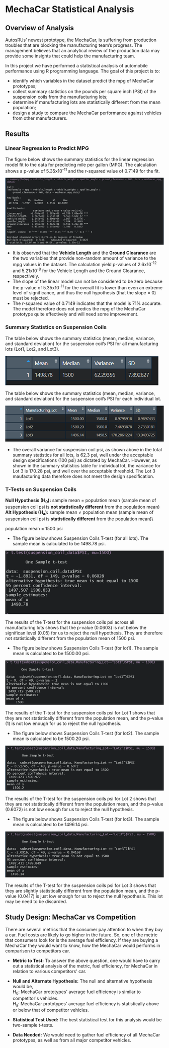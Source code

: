 # MechaCar Statistical Analysis

## Overview of Analysis

AutosRUs’ newest prototype, the MechaCar, is suffering from production troubles that are blocking the manufacturing team’s progress.
The management believes that an analytical review of the production data may provide some insights that could help the manufacturing team.

In this project we have performed a statistical analysis of automobile performance using R programming language. The goal of this project is to:
* identify which variables in the dataset predict the mpg of MechaCar prototypes;
* collect summary statistics on the pounds per square inch (PSI) of the suspension coils from the manufacturing lots;
* determine if manufacturing lots are statistically different from the mean population;
* design a study to compare the MechaCar performance against vehicles from other manufacturers.


## Results

### Linear Regression to Predict MPG

The figure below shows the summary statistics for the linear regression model fit to the data for predicting mile per gallon (MPG).
The calculation shows a p-value of 5.35x10<sup>-11</sup> and the r-squared value of 0.7149 for the fit.

![Multiple Linear Regression on MPG](Images/summary_mpg_multiple_linear_regression.png)

* It is observed that the **Vehicle Length** and the **Ground Clearance** are the two variables that provide non-random amount of variance to the mpg values in the dataset. The calculation yield p-values of 2.6x10<sup>-12</sup> and 5.21x10<sup>-8</sup> for the Vehicle Length and the Ground Clearance, respectively.
* The slope of the linear model can not be considered to be zero because the p-value of 5.35x10<sup>-11</sup> for the overall fit is lower than even an extreme level of significance, and thus the null hypothesis (that the slope = 0) must be rejected. 
* The r-squared value of 0.7149 indicates that the model is 71% accurate. The model therefore does not predics the mpg of the MechaCar prototype quite effectively and will need some improvement.

### Summary Statistics on Suspension Coils

The table below shows the summary statistics (mean, median, variance, and standard deviation) for the suspension coil’s PSI for all manufacturing lots (Lot1, Lot2, and Lot3).

![Suspension Coil Total Summary](Images/summary_suspension_coil.png)

The table below shows the summary statistics (mean, median, variance, and standard deviation) for the suspension coil’s PSI for each individual lot.

![Suspension Coil Lot Summary](Images/lot_summary_suspension_coil.png)

* The overall variance for suspension coil psi, as shown above in the total summary statistics for all lots, is 62.3 psi, well under the acceptable design specifications (100 psi) as dictated by MechaCar. However, as shown in the summary statistics table for individual lot, the variance for Lot 3 is 170.28 psi, and well over the acceptable threshold. The Lot 3 maufacturing data therefore does not meet the design specification.

### T-Tests on Suspension Coils

**Null Hypothesis (H<sub>0</sub>):** sample mean = population mean (sample mean of suspension coil psi is **not statistically different** from the population mean)\
**Alt Hypothesis (H<sub>a</sub>):** sample mean ≠ population mean (sample mean of suspension coil psi is **statistically different** from the population mean)\

population mean = 1500 psi

- The figure below shows Suspension Coils T-test (for all lots). The sample mean is calculated to be 1498.78 psi.

![Suspension Coils Cumulative T-test](Images/t_test_all_Lot.png)

The results of the T-test for the suspension coils psi across all manufacturing lots shows that the p-value (0.0603) is not below the significan level (0.05) for us to reject the null hypothesis. They are therefore not statistically different from the population mean of 1500 psi.

- The figure below shows Suspension Coils T-test (for lot1). The sample mean is calculated to be 1500.00 psi.

![Suspension Coil Lot 1 T-test](Images/t_test_Lot1.png)

The results of the T-test for the suspension coils psi for Lot 1 shows that they are not statistically different from the population mean, and the p-value (1) is not low enough for us to reject the null hypothesis.

- The figure below shows Suspension Coils T-test (for lot2). The sample mean is calculated to be 1500.20 psi.

![Suspension Coil Lot 2 T-test](Images/t_test_Lot2.png)

The results of the T-test for the suspension coils psi for Lot 2 shows that they are not statistically different from the population mean, and the p-value (0.6072) is not low enough for us to reject the null hypothesis.

- The figure below shows Suspension Coils T-test (for lot3). The sample mean is calculated to be 1496.14 psi.

![Suspension Coil Lot 3 T-test](Images/t_test_Lot3.png)

The results of the T-test for the suspension coils psi for Lot 3 shows that they are slightly statistically different from the population mean, and the p-value (0.0417) is just low enough for us to reject the null hypothesis. This lot may be need to be discarded.

## Study Design: MechaCar vs Competition
There are several metrics that the consumer pay attention to when they buy a car. Fuel costs are likely to go higher in the future. So, one of the metric that consumers look for is the average fuel efficiency. If they are buying a MechaCar they would want to know, how the MechaCar would performs in comparison to competitors car.

- **Metric to Test:** To answer the above question, one would have to carry out a statistical analysis of the metric, fuel efficiency, for MechaCar in relation to various competitors' car.

- **Null and Alternate Hypothesis:** The null and alternative hypothesis would be,\
H<sub>0</sub>: MechaCar prototypes' average fuel efficiency is similar to competitor's vehicles.\
H<sub>a</sub>: MechaCar prototypes' average fuel efficiency is statistically above or below that of competitor vehicles.

- **Statistical Test Used:** The best statistical test for this analysis would be two-sample t-tests.

- **Data Needed:** We would need to gather fuel efficiency of all MechaCar prototypes, as well as from all major competitor vehicles.
